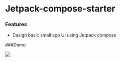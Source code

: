 # Jetpack-compose-starter

### Features

- Design basic small app UI using Jetpack compose


###Demo

![](https://drive.google.com/file/d/1Rf3CVymaxl-CCI-KA6rFRz43mAvPZHbn/view?usp=sharing)
